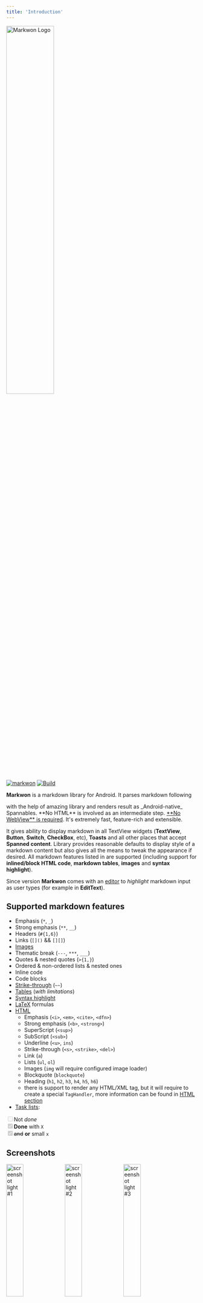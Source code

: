 ```yaml
---
title: 'Introduction'
---
```


<img :src="$withBase('/art/markwon_logo.png')" alt="Markwon Logo" width="50%">

<br><br>
[![markwon](https://img.shields.io/maven-central/v/io.noties.markwon/core.svg?label=markwon)](http://search.maven.org/#search|ga|1|g%3A%22io.noties.markwon%22%20)
[![Build](https://github.com/noties/Markwon/workflows/Build/badge.svg)](https://github.com/noties/Markwon/actions)

**Markwon** is a markdown library for Android. It parses markdown following 
<Link name="commonmark-spec" /> with the help of amazing <Link name="commonmark-java" /> library
and renders result as _Android-native_ Spannables. **No HTML** is involved
as an intermediate step. <u>**No WebView** is required</u>. It's extremely fast, 
feature-rich and extensible.

It gives ability to display markdown in all TextView widgets (**TextView**, 
**Button**, **Switch**, **CheckBox**, etc), **Toasts** and all other places that accept
**Spanned content**. Library provides reasonable defaults to display style of a markdown content
but also gives all the means to tweak the appearance if desired. All markdown features 
listed in <Link name="commonmark-spec" /> are supported (including support for **inlined/block HTML code**, 
**markdown tables**, **images** and **syntax highlight**).

Since version <Badge text="4.2.0" /> **Markwon** comes with an [editor] to _highlight_ markdown input
as user types (for example in **EditText**).

[editor]: /docs/v4/editor/

## Supported markdown features

* Emphasis (`*`, `_`)
* Strong emphasis (`**`, `__`)
* Headers (`#{1,6}`)
* Links (`[]()` && `[][]`)
* [Images](/docs/v4/image/)
* Thematic break (`---`, `***`, `___`)
* Quotes & nested quotes (`>{1,}`)
* Ordered & non-ordered lists & nested ones
* Inline code
* Code blocks
* [Strike-through](/docs/v4/ext-strikethrough/) (`~~`)
* [Tables](/docs/v4/ext-tables/) (*with limitations*)
* [Syntax highlight](/docs/v4/syntax-highlight/)
* [LaTeX](/docs/v4/ext-latex/) formulas
* [HTML](/docs/v4/html/)
  * Emphasis (`<i>`, `<em>`, `<cite>`, `<dfn>`)
  * Strong emphasis (`<b>`, `<strong>`)
  * SuperScript (`<sup>`)
  * SubScript (`<sub>`)
  * Underline (`<u>`, `ins`)
  * Strike-through (`<s>`, `<strike>`, `<del>`)
  * Link (`a`)
  * Lists (`ul`, `ol`)
  * Images (`img` will require configured image loader)
  * Blockquote (`blockquote`)
  * Heading (`h1`, `h2`, `h3`, `h4`, `h5`, `h6`)
  * there is support to render any HTML/XML tag, but it will require to create a special `TagHandler`,
    more information can be found in [HTML section](/docs/v4/html/#taghandler)
* [Task lists](/docs/v4/ext-tasklist/):
<ul style="list-style-type: none; margin: 0; padding: 0;">
<li><input type="checkbox" disabled>Not <i>done</i></li>
<li><input type="checkbox" disabled checked><strong>Done</strong> with <code>X</code></li>
<li><input type="checkbox" disabled checked><del>and</del> <strong>or</strong> small <code>x</code></li>    
</ul>

## Screenshots

<img :src="$withBase('/art/mw_light_01.png')" alt="screenshot light #1" width="30%">
<img :src="$withBase('/art/mw_light_02.png')" alt="screenshot light #2" width="30%">
<img :src="$withBase('/art/mw_light_03.png')" alt="screenshot light #3" width="30%">
<img :src="$withBase('/art/mw_dark_01.png')" alt="screenshot dark #2" width="30%">

By default configuration uses TextView textColor for styling, so changing textColor changes style

:::tip Sample application
Screenshots are taken from sample application. It is a generic markdown viewer 
with support to display markdown content via `http`, `https` &amp; `file` schemes 
and 2 themes included: Light &amp; Dark. It can be downloaded from [releases](https://github.com/noties/Markwon/releases)
:::


<style>
.awesome-block {
    background-color: #4CAF50;
    height: 7rem;
    display: flex;
    justify-content: center;
    align-items: center;
}

.awesome-block * {
    border: 0
}
</style>


<div class="awesome-block">

## # Awesome Markwon

</div>

<u>Applications using Markwon</u>:

* [Partico](https://partiko.app/) - Partiko is a censorship free social network.
* [FairNote](https://play.google.com/store/apps/details?id=com.rgiskard.fairnote) - simple and intuitive notepad app. It gives you speed and efficiency when you write notes, to-do lists, e-mails, or jot down quick ideas.
* [Boxcryptor](https://www.boxcryptor.com) - A software that adds AES-256 and RSA encryption to Dropbox, Google Drive, OneDrive and many other clouds.

<AwesomeGroup :apps="[
    {name: 'Nextcloud', image: $withBase(`/assets/apps/nextcloud.png`), link: 'https://github.com/nextcloud/android', description: 'A safe home for all your data. Access & share your files, calendars, contacts, mail & more from any device, on your terms.'},
    {name: 'Habitica', image: $withBase(`/assets/apps/habitica.png`), link: 'https://play.google.com/store/apps/details?id=com.habitrpg.android.habitica', description: 'Treat your life like a game to stay motivated and organized! Habitica makes it simple to have fun while accomplishing goals.'},
    {name: 'Cinopsys: Movies and Shows', image: $withBase(`/assets/apps/cinopsys.png`), link: 'https://play.google.com/store/apps/details?id=com.cinopsys.movieshows'},
    {name: 'Pure Writer', image: $withBase(`/assets/apps/purewriter.png`), link: 'https://play.google.com/store/apps/details?id=com.drakeet.purewriter', description: 'Never lose content editor & Markdown'}
]" />


<u>Extension/plugins</u>:

* [MarkwonCodeEx](https://github.com/kingideayou/MarkwonCodeEx) - Markwon extension support elegant code background.

---

[Help to improve][awesome_link] this section by submitting your application or library
that is using `Markwon`


[awesome_link]: https://github.com/noties/Markwon/issues/new?labels=awesome&body=Please%20provide%20the%20following%3A%0A*%20Project%20name%0A*%20Project%20URL%20(repository%2C%20store%20listing%2C%20web%20page)%0A*%20Optionally%20_brand_%20image%20URL%0A%0APlease%20make%20sure%20that%20there%20is%20the%20**awesome**%20label%20selected%20for%20this%20issue.%0A%0A%F0%9F%99%8C%20
